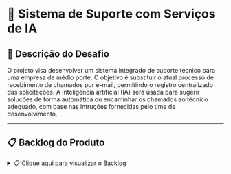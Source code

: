 # 📌 Sistema de Suporte com Serviços de IA

## 🎯 Descrição do Desafio

O projeto visa desenvolver um sistema integrado de suporte técnico para uma empresa de médio porte. O objetivo é substituir o atual processo de recebimento de chamados por e-mail, permitindo o registro centralizado das solicitações. A inteligência artificial (IA) será usada para sugerir soluções de forma automática ou encaminhar os chamados ao técnico adequado, com base nas intruções fornecidas pelo time de desenvolvimento.

---

## 📋 Backlog do Produto
<details>
  <summary>📋 Clique aqui para visualizar o Backlog</summary>
| ID  | Item do Backlog                                                                 | Prioridade | Sprint   | Status   |
|-----|----------------------------------------------------------------------------------|------------|----------|----------|
| RF1 | Implementar sistema de Login                                                     | Alta       | Sprint 1 | Pendente |
| RF2 | Criar telas distintas para Administrador e Usuário Comum                         | Alta       | Sprint 1 | Pendente |
| RF3 | Funcionalidade para abrir chamado                                                | Alta       | Sprint 1 | Pendente |
| RF4 | Permitir edição de chamado                                                       | Média      | Sprint 2 | Pendente |
| RF5 | Adicionar campo de descrição do chamado                                          | Alta       | Sprint 1 | Pendente |
| RF6 | Definir nível de prioridade do chamado                                           | Alta       | Sprint 2 | Pendente |
| RF7 | Definir tipo de chamado                                                          | Média      | Sprint 2 | Pendente |
| RF8 | Indicar setor para o qual o chamado deve ser aberto                              | Média      | Sprint 2 | Pendente |
| RF9 | Notificação para o Técnico receber o chamado                                     | Alta       | Sprint 3 | Pendente |
| RF10| Implementar IA para analisar texto e sugerir solução ao técnico                  | Alta       | Sprint 3 | Pendente |
| RF11| Técnico finalizar atendimento registrando o procedimento realizado               | Alta       | Sprint 3 | Pendente |
| RF12| Sistema armazenar histórico do que foi feito, quando e por quem                  | Alta       | Sprint 4 | Pendente |

---

## 📆 Cronograma de Evolução do Projeto (Visual)  

<!--(Adicionar um quadro/diagrama ou link para Trello/Jira mostrando a evolução das sprints) --->  

---

## 📊 Tabela Descritiva das Sprints  

| Sprint | Período | Documentação | <!-- futuramente Vídeo do Incremento |-->
| Sprint 1 | 15/09 – 01/10 | [📄 Docs Sprint 1]() |<!-- futuramente [🎥 YouTube Sprint 1](https://youtube.com/) |-->

---

## 🛠️ Tecnologias Utilizadas

- *Linguagens*: Python, HTML, CSS e JavaScript
- *Framework*: Kivy, ReactJS e ReactNative
- *Banco de Dados*: SQLServer
- *Ferramentas*: GitHub, Trello, Figma

---

## 🏗️ Estrutura do Projeto

/docs -> Documentação geral e por Sprint
/backend -> Código do servidor
/frontend-web -> Interface web
/frontend-mobile -> Aplicativo mobile
README.md -> Apresentação do projeto

---

## 📖 Execução, Uso e Testes

### 🔹 Frontend 
```bash

```

---

### 🔹 Backend
```bash

```

---

### 🔹 Mobile
```bash

```

---

## 📂 Link para Pasta de Documentação  
[📁 Acessar Documentação]()  

---

## 👥 Equipe

- **Lucas de Oliveira Silva**[GitHub](https://github.com/Kript0-Web) 
- **Samuel Jhonata de Lima**[GitHub](https://github.com/SamuJL) 
- **Gabriel Oliveira dos Santos**[GitHub](https://github.com/gabrielods14) 
- **João Gabriel Goulart Silva**[GitHub](https://github.com/Goulart06) 
- **Thiago Almeida Ribeiro**[GitHub](https://github.com/Thiagoalmeida74) 
- **Gabriel Silva Guimarães**[GitHub](https://github.com/guimagabs) 

---
